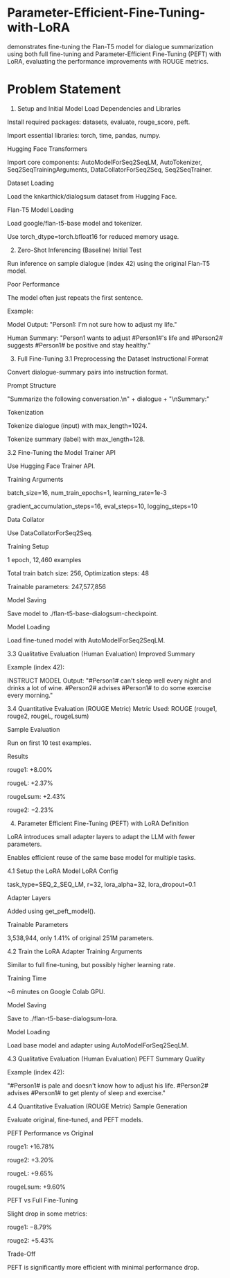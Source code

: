 # Parameter-Efficient-Fine-Tuning-with-LoRA
demonstrates fine-tuning the Flan-T5 model for dialogue summarization using both full fine-tuning and Parameter-Efficient Fine-Tuning (PEFT) with LoRA, evaluating the performance improvements with ROUGE metrics.

# Problem Statement
1. Setup and Initial Model Load
Dependencies and Libraries

Install required packages: datasets, evaluate, rouge_score, peft.

Import essential libraries: torch, time, pandas, numpy.

Hugging Face Transformers

Import core components: AutoModelForSeq2SeqLM, AutoTokenizer, Seq2SeqTrainingArguments, DataCollatorForSeq2Seq, Seq2SeqTrainer.

Dataset Loading

Load the knkarthick/dialogsum dataset from Hugging Face.

Flan-T5 Model Loading

Load google/flan-t5-base model and tokenizer.

Use torch_dtype=torch.bfloat16 for reduced memory usage.

2. Zero-Shot Inferencing (Baseline)
Initial Test

Run inference on sample dialogue (index 42) using the original Flan-T5 model.

Poor Performance

The model often just repeats the first sentence.

Example:

Model Output: "Person1: I'm not sure how to adjust my life."

Human Summary: "Person1 wants to adjust #Person1#'s life and #Person2# suggests #Person1# be positive and stay healthy."

3. Full Fine-Tuning
3.1 Preprocessing the Dataset
Instructional Format

Convert dialogue-summary pairs into instruction format.

Prompt Structure

"Summarize the following conversation.\n" + dialogue + "\nSummary:"

Tokenization

Tokenize dialogue (input) with max_length=1024.

Tokenize summary (label) with max_length=128.

3.2 Fine-Tuning the Model
Trainer API

Use Hugging Face Trainer API.

Training Arguments

batch_size=16, num_train_epochs=1, learning_rate=1e-3

gradient_accumulation_steps=16, eval_steps=10, logging_steps=10

Data Collator

Use DataCollatorForSeq2Seq.

Training Setup

1 epoch, 12,460 examples

Total train batch size: 256, Optimization steps: 48

Trainable parameters: 247,577,856

Model Saving

Save model to ./flan-t5-base-dialogsum-checkpoint.

Model Loading

Load fine-tuned model with AutoModelForSeq2SeqLM.

3.3 Qualitative Evaluation (Human Evaluation)
Improved Summary

Example (index 42):

INSTRUCT MODEL Output: "#Person1# can't sleep well every night and drinks a lot of wine. #Person2# advises #Person1# to do some exercise every morning."

3.4 Quantitative Evaluation (ROUGE Metric)
Metric Used: ROUGE (rouge1, rouge2, rougeL, rougeLsum)

Sample Evaluation

Run on first 10 test examples.

Results

rouge1: +8.00%

rougeL: +2.37%

rougeLsum: +2.43%

rouge2: −2.23%

4. Parameter Efficient Fine-Tuning (PEFT) with LoRA
Definition

LoRA introduces small adapter layers to adapt the LLM with fewer parameters.

Enables efficient reuse of the same base model for multiple tasks.

4.1 Setup the LoRA Model
LoRA Config

task_type=SEQ_2_SEQ_LM, r=32, lora_alpha=32, lora_dropout=0.1

Adapter Layers

Added using get_peft_model().

Trainable Parameters

3,538,944, only 1.41% of original 251M parameters.

4.2 Train the LoRA Adapter
Training Arguments

Similar to full fine-tuning, but possibly higher learning rate.

Training Time

~6 minutes on Google Colab GPU.

Model Saving

Save to ./flan-t5-base-dialogsum-lora.

Model Loading

Load base model and adapter using AutoModelForSeq2SeqLM.

4.3 Qualitative Evaluation (Human Evaluation)
PEFT Summary Quality

Example (index 42):

"#Person1# is pale and doesn't know how to adjust his life. #Person2# advises #Person1# to get plenty of sleep and exercise."

4.4 Quantitative Evaluation (ROUGE Metric)
Sample Generation

Evaluate original, fine-tuned, and PEFT models.

PEFT Performance vs Original

rouge1: +16.78%

rouge2: +3.20%

rougeL: +9.65%

rougeLsum: +9.60%

PEFT vs Full Fine-Tuning

Slight drop in some metrics:

rouge1: −8.79%

rouge2: +5.43%

Trade-Off

PEFT is significantly more efficient with minimal performance drop.
